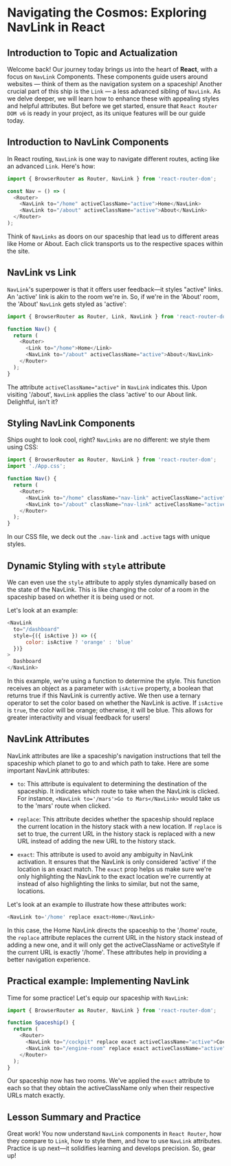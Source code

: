 # Navigating the Cosmos: Exploring NavLink in React

## Introduction to Topic and Actualization
Welcome back! Our journey today brings us into the heart of **React**, with a focus on `NavLink` Components. These components guide users around websites — think of them as the navigation system on a spaceship! Another crucial part of this ship is the `Link` — a less advanced sibling of `NavLink`. As we delve deeper, we will learn how to enhance these with appealing styles and helpful attributes. But before we get started, ensure that `React Router DOM v6` is ready in your project, as its unique features will be our guide today.

## Introduction to NavLink Components
In React routing, `NavLink` is one way to navigate different routes, acting like an advanced `Link`. Here's how:

```javaScript
import { BrowserRouter as Router, NavLink } from 'react-router-dom';

const Nav = () => (
  <Router>
    <NavLink to="/home" activeClassName="active">Home</NavLink>
    <NavLink to="/about" activeClassName="active">About</NavLink>
  </Router>
);
```
Think of `NavLinks` as doors on our spaceship that lead us to different areas like Home or About. Each click transports us to the respective spaces within the site.

## NavLink vs Link
`NavLink`'s superpower is that it offers user feedback—it styles "active" links. An 'active' link is akin to the room we're in. So, if we're in the 'About' room, the 'About' `NavLink` gets styled as 'active':

```javaScript
import { BrowserRouter as Router, Link, NavLink } from 'react-router-dom';

function Nav() {
  return (
    <Router>
      <Link to="/home">Home</Link>
      <NavLink to="/about" activeClassName="active">About</NavLink>
    </Router>
  );
}
```
The attribute `activeClassName="active"` in `NavLink` indicates this. Upon visiting '/about', `NavLink` applies the class 'active' to our About link. Delightful, isn't it?

## Styling NavLink Components
Ships ought to look cool, right? `NavLinks` are no different: we style them using CSS:

```javaScript
import { BrowserRouter as Router, NavLink } from 'react-router-dom';
import './App.css';

function Nav() {
  return (
    <Router>
      <NavLink to="/home" className="nav-link" activeClassName="active">Home</NavLink>
      <NavLink to="/about" className="nav-link" activeClassName="active">About</NavLink>
    </Router>
  );
}
```
In our CSS file, we deck out the `.nav-link` and `.active` tags with unique styles.

## Dynamic Styling with `style` attribute
We can even use the `style` attribute to apply styles dynamically based on the state of the NavLink. This is like changing the color of a room in the spaceship based on whether it is being used or not.

Let's look at an example:

```javaScript
<NavLink
  to="/dashboard"
  style={({ isActive }) => ({
      color: isActive ? 'orange' : 'blue'
  })}
>
  Dashboard
</NavLink>
```
In this example, we're using a function to determine the style. This function receives an object as a parameter with `isActive` property, a boolean that returns true if this NavLink is currently active. We then use a ternary operator to set the color based on whether the NavLink is active. If `isActive` is `true`, the color will be orange; otherwise, it will be blue. This allows for greater interactivity and visual feedback for users!

## NavLink Attributes
NavLink attributes are like a spaceship's navigation instructions that tell the spaceship which planet to go to and which path to take. Here are some important NavLink attributes:

* `to`: This attribute is equivalent to determining the destination of the spaceship. It indicates which route to take when the NavLink is clicked. For instance, `<NavLink to='/mars'>Go to Mars</NavLink>` would take us to the 'mars' route when clicked.

* `replace`: This attribute decides whether the spaceship should replace the current location in the history stack with a new location. If `replace` is set to true, the current URL in the history stack is replaced with a new URL instead of adding the new URL to the history stack.

* `exact`: This attribute is used to avoid any ambiguity in NavLink activation. It ensures that the NavLink is only considered 'active' if the location is an exact match. The `exact` prop helps us make sure we're only highlighting the NavLink to the exact location we're currently at instead of also highlighting the links to similar, but not the same, locations.

Let's look at an example to illustrate how these attributes work:

```javaScript
<NavLink to='/home' replace exact>Home</NavLink>
```
In this case, the Home NavLink directs the spaceship to the '/home' route, the `replace` attribute replaces the current URL in the history stack instead of adding a new one, and it will only get the activeClassName or activeStyle if the current URL is exactly '/home'. These attributes help in providing a better navigation experience.

## Practical example: Implementing NavLink
Time for some practice! Let's equip our spaceship with `NavLink`:

```javaScript
import { BrowserRouter as Router, NavLink } from 'react-router-dom';

function Spaceship() {
  return (
    <Router>
      <NavLink to="/cockpit" replace exact activeClassName="active">Cockpit</NavLink>
      <NavLink to="/engine-room" replace exact activeClassName="active">Engine Room</NavLink>
    </Router>
  );
}
```
Our spaceship now has two rooms. We've applied the `exact` attribute to each so that they obtain the activeClassName only when their respective URLs match exactly.

## Lesson Summary and Practice
Great work! You now understand `NavLink` components in `React Router`, how they compare to `Link`, how to style them, and how to use `NavLink` attributes. Practice is up next—it solidifies learning and develops precision. So, gear up!
